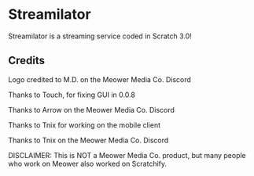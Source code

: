 # Streamilator
Streamilator is a streaming service coded in Scratch 3.0!
## Credits


Logo credited to M.D. on the Meower Media Co. Discord


Thanks to Touch, for fixing GUI in 0.0.8


Thanks to Arrow on the Meower Media Co. Discord


Thanks to Tnix for working on the mobile client


Thanks to Tnix on the Meower Media Co. Discord

DISCLAIMER:
This is NOT a Meower Media Co. product, but many people who work on Meower also worked on Scratchify.
